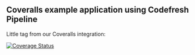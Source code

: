 ## Coveralls example application using Codefresh Pipeline

Little tag from our Coveralls integration:

[![Coverage Status](https://coveralls.io/repos/github/anais-codefresh/coveralls-sample-app/badge.svg?branch=master)](https://coveralls.io/github/anais-codefresh/coveralls-sample-app?branch=master)
